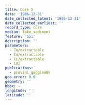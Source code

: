 ```yaml
---
title: Core 5
date: '1986-12-31'
date_collected_latest: '1986-12-31'
date_collected_earliest: ''
record_type: core
medium: lake_sediment
feature: '551'
description: ''
parameters:
  - Zn/extractable
  - Cu/extractable
  - Cr/extractable
  - LOI
publications:
  - provini_gaggino86
geo_error: 0.0
geometry: ''
bbox: ~
longitude: ''
latitude: ''
---
```

